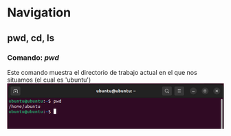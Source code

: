# Navigation
 
## pwd, cd, ls

### Comando: *pwd*
Este comando muestra el directorio de trabajo actual en el que nos situamos (el cual es 'ubuntu')
![](https://github.com/DianaLlamoca/ComputacionParalelaYDistribuida/blob/main/pwd.PNG)
